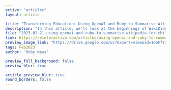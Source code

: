 ```yaml
---
active: "articles"
layout: article

title: "Transforming Education: Using OpenAI and Ruby to Summarise Wikipedia for Children"
description: "In this article, we’ll look at the beginnings of WikiKids with a Ruby code snippet that uses two powerful libraries — OpenAI and wikipedia-client— to retrieve and summarise a Wikipedia page’s introduction."
file: "2023-02-21-using-openai-and-ruby-to-summarise-wikipedia-for-children.md"
link: https://reinteractive.com/articles/using-openai-and-ruby-to-summarise-wikipedia-for-children 
preview_image_link: "https://drive.google.com/uc?export=view&id=1QoFfYiNV-fLBVs7c2kb3jS3K99jiuF5y"
tags: Feb2023
author: 'Ruby News'

preview_full_background: false
preview_blur: true

article_preview_blur: true
round_borders: false
---
```

